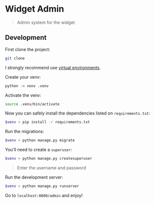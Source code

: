 # Widget Admin
> Admin system for the widget

## Development

First clone the project:

```bash
git clone
```

I strongly recommend use [virtual environments]().

Create your venv:

```bash
python -m venv .venv
```

Activate the venv:

```bash
source .venv/bin/activate
```

Now you can safely install the dependencies listed on `requirements.txt`:

```bash
$venv > pip install -r requirements.txt
```

Run the migrations:

```bash
$venv > python manage.py migrate
```

You'll need to create a `superuser`:

```bash
$venv > python manage.py createsuperuser
```
> Enter the username and password

Run the development server:

```bash
$venv > python manage.py runserver
```

Go to `localhost:8000/admin` and enjoy!
